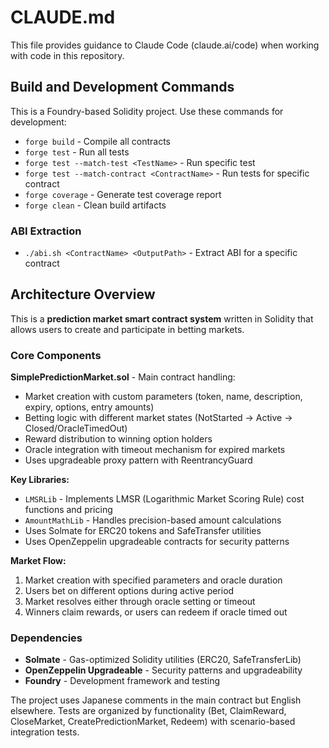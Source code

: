 # CLAUDE.md

This file provides guidance to Claude Code (claude.ai/code) when working with code in this repository.

## Build and Development Commands

This is a Foundry-based Solidity project. Use these commands for development:

- `forge build` - Compile all contracts
- `forge test` - Run all tests 
- `forge test --match-test <TestName>` - Run specific test
- `forge test --match-contract <ContractName>` - Run tests for specific contract
- `forge coverage` - Generate test coverage report
- `forge clean` - Clean build artifacts

### ABI Extraction
- `./abi.sh <ContractName> <OutputPath>` - Extract ABI for a specific contract

## Architecture Overview

This is a **prediction market smart contract system** written in Solidity that allows users to create and participate in betting markets.

### Core Components

**SimplePredictionMarket.sol** - Main contract handling:
- Market creation with custom parameters (token, name, description, expiry, options, entry amounts)
- Betting logic with different market states (NotStarted → Active → Closed/OracleTimedOut)
- Reward distribution to winning option holders
- Oracle integration with timeout mechanism for expired markets
- Uses upgradeable proxy pattern with ReentrancyGuard

**Key Libraries:**
- `LMSRLib` - Implements LMSR (Logarithmic Market Scoring Rule) cost functions and pricing
- `AmountMathLib` - Handles precision-based amount calculations
- Uses Solmate for ERC20 tokens and SafeTransfer utilities
- Uses OpenZeppelin upgradeable contracts for security patterns

**Market Flow:**
1. Market creation with specified parameters and oracle duration
2. Users bet on different options during active period
3. Market resolves either through oracle setting or timeout
4. Winners claim rewards, or users can redeem if oracle timed out

### Dependencies

- **Solmate** - Gas-optimized Solidity utilities (ERC20, SafeTransferLib)
- **OpenZeppelin Upgradeable** - Security patterns and upgradeability
- **Foundry** - Development framework and testing

The project uses Japanese comments in the main contract but English elsewhere. Tests are organized by functionality (Bet, ClaimReward, CloseMarket, CreatePredictionMarket, Redeem) with scenario-based integration tests.